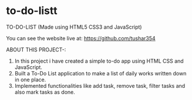 # to-do-listt

TO-DO-LIST (Made using HTML5 CSS3 and JavaScript)

You can see the website live at: https://github.com/tushar354

ABOUT THIS PROJECT-:

  1. In this project i have created a simple to-do app using HTML CSS and JavaScript.
  2. Built a To-Do List application to make a list of daily works written down in one place.
  3. Implemented functionalities like add task, remove task, filter tasks and also mark tasks as done.
 
